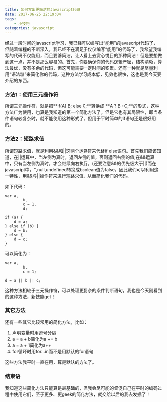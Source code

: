 ```yaml
---
title: 如何写出更简洁的Javascript代码
date: 2017-06-25 22:19:04
tags:
	- 小技巧
categories: javascript
---
```


经过一段时间的javascript学习，我已经可以编写出“能用”的javascript代码了，但随着编程的不断深入，我已经不在满足于仅仅编写“能用”的代码了，我希望我编写的代码不仅能用，而且要够简洁，让人看上去赏心悦目的那种简洁！但是要想做到这一点，并不是那么容易的。首先，你要确保你的代码逻辑严密，结构清晰，算法最优，没有多余的代码，但这可能需要一定时间的积累。还有一种就是尽量利用“语法糖”来简化你的代码，这种方法学习成本低，见效也很快，这也是我今天要介绍的东西。

<!-- more -->

### 方法1：使用三元操作符

所谓三元操作符，就是把**if(A) B; else C;**转换成 **A ? B : C;**的形式，这种方法广为使用，也算是我知道的第一个简化方法了。但是它也有其局限性，即当条件语句较复杂时，就不能使用这种形式了。但用于平时简单的if语句还是很好用的。

### 方法2：短路求值

所谓短路求值，就是利用&&和||这两个运算符来代替if else语句。首先我们应该知道，在||运算中，当左侧为真时，返回左侧的值，否则返回右侧的值;在&&运算中，只有当左侧为真时，才会继续向右执行。(还要注意&&的优先级大于||)而在javascript中，'',null,undefined转换成boolean值为false，因此我们可以利用这一特性，用&&与||操作符来进行短路求值，从而简化我们的代码。

如下代码：

```
var a,
		b,
		c = 1,
		d;

if (a) {
	d = a;
} else if (b) {
	d = b;
} else {
	d = c;
}

```

可以简化为：

```
var a,
		b,
		c = 1;

d = a || b || c;

```

这种方法相较于三元操作符，可以处理更复杂的条件判断语句，我也是今天刚看到的这种方法，新技能get！

### 其它方法

还有一些其它比较常用的简化方法，比如：
1. 声明变量时用逗号分隔
2. a = a + b简化为a += b
3. a = a + 1简化为a++
4. for循环时用for...in而不是用默认的for语句

这些方法我平时一直在用，算是默认的方法了。

### 结束语

我知道这些简化方法只能算是最基础的，但我会尽可能的督促自己在平时的编码过程中使用它们，至于更多、更geek的简化方法，就交给以后的我去发掘了！
